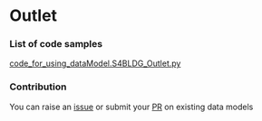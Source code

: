 # Outlet

### List of code samples 

<!-- 50-List of code -->

<!-- [code entry](link) -->
[code_for_using_dataModel.S4BLDG_Outlet.py](https://github.com/smart-data-models/dataModel.S4BLDG/blob/master/Outlet/code/code_for_using_dataModel.S4BLDG_Outlet.py)


<!-- /50-List of code -->

### Contribution
You can raise an [issue](https://github.com/smart-data-models/dataModel.S4BLDG/issues) or submit your [PR](https://github.com/smart-data-models/dataModel.S4BLDG/pulls) on existing data models
